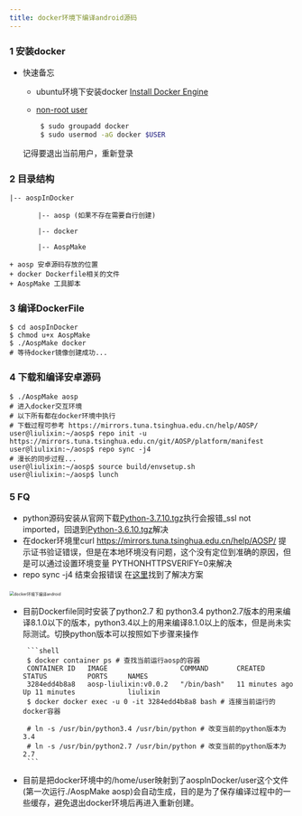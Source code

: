 ```yaml
---
title: docker环境下编译android源码
---
```




### 1 安装docker

+ 快速备忘

  + ubuntu环境下安装docker [Install Docker Engine]( https://docs.docker.com/engine/install/ubuntu/)

  + [non-root user](https://docs.docker.com/engine/install/linux-postinstall/#manage-docker-as-a-non-root-user)

     ```sh
      $ sudo groupadd docker
      $ sudo usermod -aG docker $USER
     ```

   记得要退出当前用户，重新登录

### 2 目录结构

	|-- aospInDocker
	
	       |-- aosp (如果不存在需要自行创建)    
	
	       |-- docker 
	
	       |-- AospMake 
	
	+ aosp 安卓源码存放的位置
	+ docker Dockerfile相关的文件
	+ AospMake 工具脚本

### 3 编译DockerFile

```shell
$ cd aospInDocker
$ chmod u+x AospMake
$ ./AospMake docker 
# 等待docker镜像创建成功...

```



### 4 下载和编译安卓源码

```
$ ./AospMake aosp 
# 进入docker交互环境
# 以下所有都在docker环境中执行
# 下载过程可参考 https://mirrors.tuna.tsinghua.edu.cn/help/AOSP/ 
user@liulixin:~/aosp$ repo init -u https://mirrors.tuna.tsinghua.edu.cn/git/AOSP/platform/manifest
user@liulixin:~/aosp$ repo sync -j4
# 漫长的同步过程...
user@liulixin:~/aosp$ source build/envsetup.sh
user@liulixin:~/aosp$ lunch
```



### 5 FQ

+ python源码安装从官网下载[Python-3.7.10.tgz](https://www.python.org/ftp/python/3.7.10/Python-3.7.10.tgz)执行会报错_ssl not imported，回退到[Python-3.6.10.tgz](https://www.python.org/ftp/python/3.6.10/Python-3.6.10.tgz)解决
+ 在docker环境里curl https://mirrors.tuna.tsinghua.edu.cn/help/AOSP/ 提示证书验证错误，但是在本地环境没有问题，这个没有定位到准确的原因，但是可以通过设置环境变量 PYTHONHTTPSVERIFY=0来解决
+ repo sync -j4 结束会报错误 在[这里](https://blog.csdn.net/tkwxty/article/details/121333540)找到了解决方案

​	    <img src="docker环境下编译android/1.png" alt="docker环境下编译android" style="zoom:50%;" />

+ 目前Dockerfile同时安装了python2.7 和 python3.4 python2.7版本的用来编译8.1.0以下的版本，python3.4以上的用来编译8.1.0以上的版本，但是尚未实际测试。切换python版本可以按照如下步骤来操作

       ```shell
       $ docker container ps # 查找当前运行aosp的容器
       CONTAINER ID   IMAGE                  COMMAND       CREATED          STATUS          PORTS     NAMES
       3284edd4b8a8   aosp-liulixin:v0.0.2   "/bin/bash"   11 minutes ago   Up 11 minutes             liulixin
       $ docker docker exec -u 0 -it 3284edd4b8a8 bash # 连接当前运行的docker容器
       
       # ln -s /usr/bin/python3.4 /usr/bin/python # 改变当前的python版本为3.4
       # ln -s /usr/bin/python2.7 /usr/bin/python # 改变当前的python版本为2.7
       ```

  

+ 目前是把docker环境中的/home/user映射到了aospInDocker/user这个文件(第一次运行./AospMake aosp)会自动生成，目的是为了保存编译过程中的一些缓存，避免退出docker环境后再进入重新创建。



